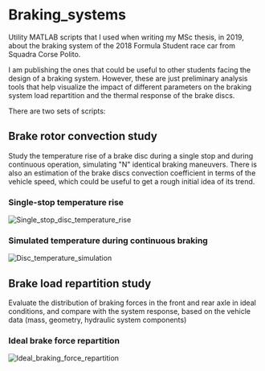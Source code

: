 # Braking_systems
Utility MATLAB scripts that I used when writing my MSc thesis, in 2019, about the braking system of the 2018 Formula Student race car from Squadra Corse Polito.

I am publishing the ones that could be useful to other students facing the design of a braking system. However, these are just preliminary analysis tools that help visualize the impact of different parameters on the braking system load repartition and the thermal response of the brake discs.

There are two sets of scripts:

## Brake rotor convection study
Study the temperature rise of a brake disc during a single stop and during continuous operation, simulating "N" identical braking maneuvers. There is also an estimation of the brake discs convection coefficient in terms of the vehicle speed, which could be useful to get a rough initial idea of its trend.

### Single-stop temperature rise
![Single_stop_disc_temperature_rise](https://user-images.githubusercontent.com/53271940/116224818-60040d80-a751-11eb-8a0d-7fddd7d1ae09.png)


### Simulated temperature during continuous braking
![Disc_temperature_simulation](https://user-images.githubusercontent.com/53271940/116224721-44006c00-a751-11eb-84cc-b2507f284fac.png)




## Brake load repartition study
Evaluate the distribution of braking forces in the front and rear axle in ideal conditions, and compare with the system response, based on the vehicle data (mass, geometry, hydraulic system components)

### Ideal brake force repartition
![Ideal_braking_force_repartition](https://user-images.githubusercontent.com/53271940/116224623-2501da00-a751-11eb-8694-4b43d36d0cd6.png)
